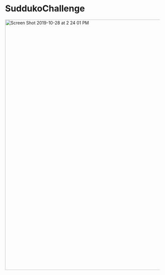 # SuddukoChallenge

<img width="816" alt="Screen Shot 2019-10-28 at 2 24 01 PM" src="https://user-images.githubusercontent.com/46384968/67715048-b2167800-f98e-11e9-8e9a-815e117be014.png">
